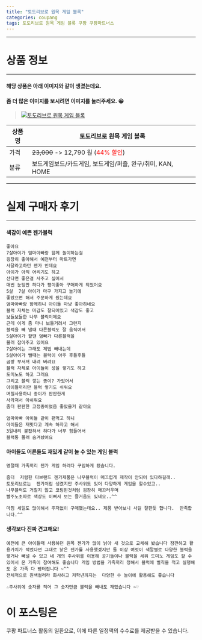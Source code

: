 ```yaml
---
title: "토도리브로 원목 게임 블록"
categories: coupang
tags: 토도리브로 원목 게임 블록 쿠팡 쿠팡파트너스
---
```

---

# 상품 정보

---

#### 해당 상품은 아래 이미지와 같이 생겼는데요. 
#### 좀 더 많은 이미지를 보시려면 이미지를 눌러주세요. 😀
> [![토도리브로 원목 게임 블록](https://static.coupangcdn.com/image/retail/images/419256080036837-f753916f-c0b8-43bd-8a5a-833abc1ec5d4.jpg)](https://link.coupang.com/re/AFFSDP?lptag=AF4416228&subid=AF4416228&pageKey=12607459&itemId=154268293&vendorItemId=3083589067&traceid=V0-143-4763e109a4e70817)

상품명 | 토도리브로 원목 게임 블록
-------|-------
가격 | ~~23,000~~ -> 12,790 원 (<span style="color:red">44% 할인</span>)
분류 | 보드게임보드/카드게임, 보드게임/퍼즐, 완구/취미, KAN, HOME

---

# 실제 구매자 후기

---


####    색감이 예쁜 젠가블럭
    좋아요 
    7살아이가 엄마아빠랑 함께 놀이하는걸 
    굉장히 좋아해서 예전부터 마트가면 
    사달라고하던 젠가 인데요 
    아이가 아직 어리기도 하고 
    산다면 좋은걸 사주고 싶어서 
    매번 눈팅만 하다가 평이좋아 구매하게 되었어요
    5살  7살 아이가 마구 가지고 놀기에 
    좋았으면 해서 주문하게 됬는데요 
    엄마아빠랑 함께하니 아이들 마냥 좋아하네요 
    블럭 자체는 마감도 잘되어있고 색감도 좋고 
    보들보들한 나무 블럭이에요 
    근데 이게 좀 마니 보들거려서 그런지 
    블럭을 빼 낼때 다른블럭도 잘 움직여서 
    5살아이가 할땐 엄빠가 다른블럭을 
    몰래 잡아주고 있어요
    7살아이는 그래도 제법 빼내는데 
    5살아이가 뺄때는 블럭이 아주 후들후들 
    곰방 부서져 내려 버려요 
    블럭 자체로 아이들이 성을 쌓기도 하고 
    도미노도 하고 그래요 
    그리고 블럭 쌓는 종이? 가있어서 
    아이들끼리만 블럭 쌓기도 쉬워요 
    며칠사용하니 종이가 판판한게 
    사라져서 아쉬워요
    좀더 판판한 고정종이였음 좋았을거 같아요
    
    엄마아빠 아이들 같이 편먹고 하니 
    아이들은 재밋다고 계속 하자고 해서 
    3일내리 붙잡혀서 하다가 너무 힘들어서 
    블럭통 몰래 숨겨놨어요

####    아이들도 어른들도  재밌게 같이 놀 수 있는 게임 블럭
    명절때 가족끼리 젠가 게임 하려다 구입하게 됐습니다.
    
    좀더  저렴한 타브랜드 젠가제품은 나무블럭이 매끄럽게 제작이 안되어 있다하길래..
    토도리브로는  젠가처럼 생겼지만 주사위도 있어 다양하게 게임을 할수있고..  
    나무블럭도 거칠지 않고 코팅된것처럼 굉장히 매끄러우며
    빨주노초파로 색상도 이뻐서 보는 즐거움도 있네요..^^
    
    마침 세일도 많이해서 주저없이 구매했는데요.. 제품 받아보니 사길 잘한듯 합니다.  만족합니다.^^

####    생각보다 진짜 견고해요!
    예전에 큰 아이들때 사용하던 원목 젠가가 많이 낡아 새 것으로 교체해 봤습니다 잠깐하고 활용가치가 적었다면 그대로 낡은 젠가를 사용했겠지만 둘 이상 여럿이 색깔별로 다양한 블럭을 쌓거나 빼낼 수 있고 네 개의 주사위를 이용해 공기놀이나 블럭을 세워 도미노 게임도 할 수 있어서 온 가족이 참여해도 좋습니다 게임 방법을 가족끼리 정해서 블럭에 벌칙을 적고 실행해도 온 가족 다 빵터집니다 ~^^ 
    전체적으로 원색컬러라 화사하고 저학년까지는  다양한 수 놀이에 활용해도 좋습니다 
    
    ☆주사위에 숫자를 적어 그 숫자만큼 블럭을 빼내도 재밌습니다 ~♡



# 이 포스팅은
쿠팡 파트너스 활동의 일환으로, 이에 따른 일정액의 수수료를 제공받을 수 있습니다.